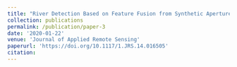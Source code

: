 ```yaml
---
title: "River Detection Based on Feature Fusion from Synthetic Aperture Radar Images"
collection: publications
permalink: /publication/paper-3
date: '2020-01-22'
venue: 'Journal of Applied Remote Sensing'
paperurl: 'https://doi.org/10.1117/1.JRS.14.016505'
citation: 
---
```

